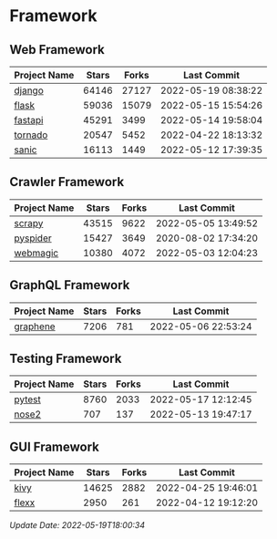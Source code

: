 # Framework

## Web Framework
| Project Name | Stars | Forks | Last Commit |
| ------------ | ----- | ----- | ----------- |
| [django](https://github.com/django/django) | 64146 | 27127 | 2022-05-19 08:38:22 |
| [flask](https://github.com/pallets/flask) | 59036 | 15079 | 2022-05-15 15:54:26 |
| [fastapi](https://github.com/tiangolo/fastapi) | 45291 | 3499 | 2022-05-14 19:58:04 |
| [tornado](https://github.com/tornadoweb/tornado) | 20547 | 5452 | 2022-04-22 18:13:32 |
| [sanic](https://github.com/sanic-org/sanic) | 16113 | 1449 | 2022-05-12 17:39:35 |

## Crawler Framework
| Project Name | Stars | Forks | Last Commit |
| ------------ | ----- | ----- | ----------- |
| [scrapy](https://github.com/scrapy/scrapy) | 43515 | 9622 | 2022-05-05 13:49:52 |
| [pyspider](https://github.com/binux/pyspider) | 15427 | 3649 | 2020-08-02 17:34:20 |
| [webmagic](https://github.com/code4craft/webmagic) | 10380 | 4072 | 2022-05-03 12:04:23 |

## GraphQL Framework
| Project Name | Stars | Forks | Last Commit |
| ------------ | ----- | ----- | ----------- |
| [graphene](https://github.com/graphql-python/graphene) | 7206 | 781 | 2022-05-06 22:53:24 |

## Testing Framework
| Project Name | Stars | Forks | Last Commit |
| ------------ | ----- | ----- | ----------- |
| [pytest](https://github.com/pytest-dev/pytest) | 8760 | 2033 | 2022-05-17 12:12:45 |
| [nose2](https://github.com/nose-devs/nose2) | 707 | 137 | 2022-05-13 19:47:17 |

## GUI Framework
| Project Name | Stars | Forks | Last Commit |
| ------------ | ----- | ----- | ----------- |
| [kivy](https://github.com/kivy/kivy) | 14625 | 2882 | 2022-04-25 19:46:01 |
| [flexx](https://github.com/flexxui/flexx) | 2950 | 261 | 2022-04-12 19:12:20 |

*Update Date: 2022-05-19T18:00:34*